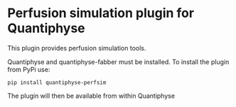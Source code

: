 Perfusion simulation plugin for Quantiphyse
===========================================

This plugin provides perfusion simulation tools.

Quantiphyse and quantiphyse-fabber must be installed. To
install the plugin from PyPi use:

    pip install quantiphyse-perfsim

The plugin will then be available from within Quantiphyse

